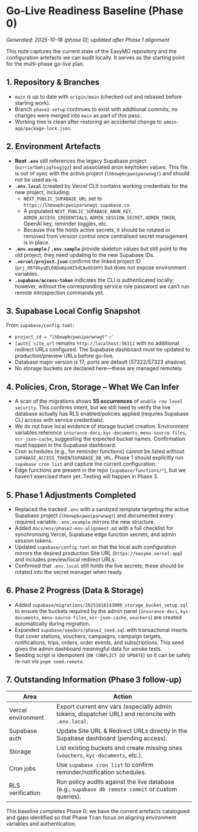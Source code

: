 # Go-Live Readiness Baseline (Phase 0)

_Generated: 2025-10-18 (phase 0); updated after Phase 1 alignment_

This note captures the current state of the EasyMO repository and the configuration artefacts we can audit locally. It serves as the starting point for the multi-phase go-live plan.

## 1. Repository & Branches

- `main` is up to date with `origin/main` (checked out and rebased before starting work).
- Branch `phase2-setup` continues to exist with additional commits; no changes were merged into `main` as part of this pass.
- Working tree is clean after restoring an accidental change to `admin-app/package-lock.json`.

## 2. Environment Artefacts

- **Root `.env`** still references the legacy Supabase project (`ezrriefbmhiiqfoxgjgz`) and associated anon key/token values. This file is out of sync with the active project (`lhbowpbcpwoiparwnwgt`) and should not be used as-is.
- **`.env.local`** (created by Vercel CLI) contains working credentials for the new project, including:
  - `NEXT_PUBLIC_SUPABASE_URL` set to `https://lhbowpbcpwoiparwnwgt.supabase.co`.
  - A populated `NEXT_PUBLIC_SUPABASE_ANON_KEY`, `ADMIN_ACCESS_CREDENTIALS`, `ADMIN_SESSION_SECRET`, `ADMIN_TOKEN`, OpenAI key, reminder toggles, etc.
  - Because this file holds active secrets, it should be rotated or removed from version control once centralised secret management is in place.
- **`.env.example` / `.env.sample`** provide skeleton values but still point to the old project; they need updating to the new Supabase IDs.
- **`.vercel/project.json`** confirms the linked project ID (`prj_OR78kyqEL69DwKpsNI5dCAoOS5HY`) but does not expose environment variables.
- **`.supabase/access-token`** indicates the CLI is authenticated locally; however, without the corresponding service role password we can’t run remote introspection commands yet.

## 3. Supabase Local Config Snapshot

From `supabase/config.toml`:

- `project_id = "lhbowpbcpwoiparwnwgt"` ✅
- `[auth] site_url` remains `http://localhost:56311` with no additional redirect URLs configured. The Supabase dashboard must be updated to production/preview URLs before go-live.
- Database major version is 17; ports are default (57322/57323 shadow).
- No storage buckets are declared here—these are managed remotely.

## 4. Policies, Cron, Storage – What We Can Infer

- A scan of the migrations shows **55 occurrences** of `enable row level security`. This confirms intent, but we still need to verify the live database actually has RLS enabled/policies applied (requires Supabase CLI access with service credentials).
- We do not have local evidence of storage bucket creation. Environment variables reference `insurance-docs`, `kyc-documents`, `menu-source-files`, `ocr-json-cache`, suggesting the expected bucket names. Confirmation must happen in the Supabase dashboard.
- Cron schedules (e.g., for reminder functions) cannot be listed without `SUPABASE_ACCESS_TOKEN`/`SUPABASE_DB_URL`. Phase 1 should explicitly run `supabase cron list` and capture the current configuration.
- Edge functions are present in the repo (`supabase/functions/*`), but we haven’t exercised them yet. Testing will happen in Phase 3.

## 5. Phase 1 Adjustments Completed

- Replaced the tracked `.env` with a sanitized template targeting the active Supabase project (`lhbowpbcpwoiparwnwgt`) and documented every required variable. `.env.example` mirrors the new structure.
- Added `docs/env/phase2-env-alignment.md` with a full checklist for synchronising Vercel, Supabase edge function secrets, and admin session tokens.
- Updated `supabase/config.toml` so that the local auth configuration mirrors the desired production Site URL (`https://easymo.vercel.app`) and includes preview/local redirect URLs.
- Confirmed that `.env.local` still holds the live secrets; these should be rotated into the secret manager when ready.

## 6. Phase 2 Progress (Data & Storage)

- Added `supabase/migrations/20251018143000_storage_bucket_setup.sql` to ensure the buckets required by the admin panel (`insurance-docs`, `kyc-documents`, `menu-source-files`, `ocr-json-cache`, `vouchers`) are created automatically during migration.
- Expanded `supabase/seeders/phase2_seed.sql` with transactional inserts that cover stations, vouchers, campaigns, campaign targets, notifications, trips, orders, order events, and subscriptions. This seed gives the admin dashboard meaningful data for smoke tests.
- Seeding script is idempotent (`ON CONFLICT DO UPDATE`) so it can be safely re-run via `pnpm seed:remote`.

## 7. Outstanding Information (Phase 3 follow-up)

| Area                | Action                                                                                              |
|---------------------|-----------------------------------------------------------------------------------------------------|
| Vercel environment  | Export current env vars (especially admin tokens, dispatcher URL) and reconcile with `.env.local`. |
| Supabase auth       | Update Site URL & Redirect URLs directly in the Supabase dashboard (pending access).               |
| Storage             | List existing buckets and create missing ones (`vouchers`, `kyc-documents`, etc.).                 |
| Cron jobs           | Use `supabase cron list` to confirm reminder/notification schedules.                                |
| RLS verification    | Run policy audits against the live database (e.g., `supabase db remote commit` or custom queries). |

This baseline completes Phase 0: we have the current artefacts catalogued and gaps identified so that Phase 1 can focus on aligning environment variables and authentication.
